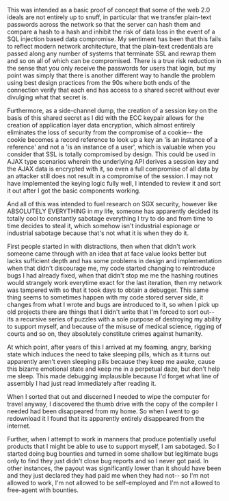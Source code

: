 This was intended as a basic proof of concept that some of the web 2.0 ideals are not entirely up to snuff, in particular that we transfer plain-text passwords across the network so that the server can hash them and compare a hash to a hash and inhibit the risk of data loss in the event of a SQL injection based data compromise. My sentiment has been that this fails to reflect modern network architecture, that the plain-text credentials are passed along any number of systems that terminate SSL and rewrap them and so on all of which can be compromised. There is a true risk reduction in the sense that you only receive the passwords for users that login, but my point was simply that there is another different way to handle the problem using best design practices from the 90s where both ends of the connection verify that each end has access to a shared secret without ever divulging what that secret is.

Furthermore, as a side-channel dump, the creation of a session key on the basis of this shared secret as I did with the ECC keypair allows for the creation of application layer data encryption, which almost entirely eliminates the loss of security from the compromise of a cookie-- the cookie becomes a record reference to look up a key an 'is an instance of a reference' and not a 'is an instance of a user', which is valuable when you consider that SSL is totally compromised by design. This could be used in AJAX type scenarios wherein the underlying API derives a session key and the AJAX data is encrypted with it, so even a full compromise of all data by an attacker still does not result in a compromise of the session. I may not have implemented the keying logic fully well, I intended to review it and sort it out after I got the basic components working.

And all of this was intended to fuel research on SGX security, however like ABSOLUTELY EVERYTHING in my life, someone has apparently decided its totally cool to constantly sabotage everything I try to do and from time to time decides to steal it, which somehow isn't industrial espionage or industrial sabotage because that's not what it is when they do it.

First people started in with distractions, then when that didn't work someone came through with an idea that at face value looks better but lacks sufficient depth and has some problems in design and implementation when that didn't discourage me, my code started changing to reintroduce bugs I had already fixed, when that didn't stop me me the hashing routines would strangely work everytime exact for the last iteration, then my network was tampered with so that it took days to obtain a debugger. This same thing seems to sometimes happen with my code stored server side, it changes from what I wrote and bugs are introduced to it, so when I pick up old projects there are things that I didn't write that I'm forced to sort out-- its a recursive series of puzzles with a sole purpose of destroying my ability to support myself, and because of the misuse of medical science, rigging of courts and so on, they absolutely constitute crimes against humanity.

At which point, after years of this I arrived at my foaming, angry, barking state which induces the need to take sleeping pills, which as it turns out apparently aren't even sleeping pills because they keep me awake, cause this bizarre emotional state and keep me in a perpetual daze, but don't help me sleep. This made debugging implausible because I'd forget what line of assembly I had just read immediately after reading it.

When I sorted that out and discerned I needed to wipe the computer for travel anyway, I discovered the thumb drive with the copy of the compiler I needed had been disappeared from my home. So when I went to go redownload it I found that its apparently entirely disappeared from the internet.

Further, when I attempt to work in manners that produce potentially useful products that I might be able to use to support myself, I am sabotaged. So I started doing bug bounties and turned in some shallow but legitimate bugs only to find they just didn't close bug reports and so I never got paid. In other instances, the payout was significantly lower than it should have been and they just declared they had paid me when they had not-- so I'm not allowed to work, I'm not allowed to be self-employed and I'm not allowed to free-agent with bounties.

